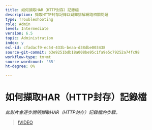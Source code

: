 ```yaml
---
title: 如何擷取HAR（HTTP封存）記錄檔
description: 擷取HTTP封存記錄以疑難排解網路相關問題
type: Troubleshooting
role: Admin
level: Intermediate
version: 6.5
topic: Administration
index: y
exl-id: cfadacf9-ec54-433b-beaa-d38dbe003438
source-git-commit: b3e9251bdb18a008be95c1fa9e5c79252a74fc98
workflow-type: tm+mt
source-wordcount: '35'
ht-degree: 0%

---
```


# 如何擷取HAR（HTTP封存）記錄檔

*此影片會逐步說明擷取HAR（HTTP封存）記錄檔的步驟。*

>[!VIDEO](https://video.tv.adobe.com/v/335488?quality=12&learn=on)
